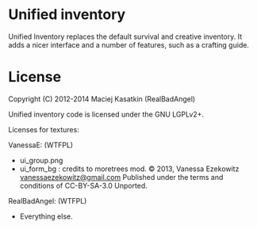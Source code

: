 Unified inventory
=================

Unified Inventory replaces the default survival and creative inventory.
It adds a nicer interface and a number of features, such as a crafting guide.

License
=======

Copyright (C) 2012-2014 Maciej Kasatkin (RealBadAngel)

Unified inventory code is licensed under the GNU LGPLv2+.

Licenses for textures:

VanessaE: (WTFPL)
  * ui\_group.png
  * ui_form_bg : credits to moretrees mod.
	© 2013, Vanessa Ezekowitz <vanessaezekowitz@gmail.com>
		Published under the terms and conditions of CC-BY-SA-3.0 Unported.

RealBadAngel: (WTFPL)
  * Everything else.


